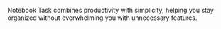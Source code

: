 Notebook Task combines productivity with simplicity, helping you stay organized without overwhelming you with unnecessary features.
